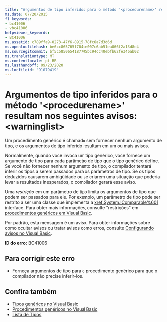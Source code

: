```yaml
---
title: "Argumentos de tipo inferidos para o método '<procedurename>' resultam nos seguintes avisos: <warninglist>"
ms.date: 07/20/2015
f1_keywords:
- bc41006
- vbc41006
helpviewer_keywords:
- BC41006
ms.assetid: c789ffa9-0273-47f6-8915-78fc6a7d3d6d
ms.openlocfilehash: be6cc865765f704ce007c6ab51ea066f2a13d8e4
ms.sourcegitcommit: bf5c5850654187705bc94cc40ebfb62fe346ab02
ms.translationtype: MT
ms.contentlocale: pt-BR
ms.lasthandoff: 09/23/2020
ms.locfileid: "91079419"
---
```

# <a name="type-arguments-inferred-for-method-procedurename-result-in-the-following-warnings-warninglist"></a>Argumentos de tipo inferidos para o método '\<procedurename>' resultam nos seguintes avisos: \<warninglist>

Um procedimento genérico é chamado sem fornecer nenhum argumento de tipo, e os argumentos de tipo inferido resultam em um ou mais avisos.  
  
 Normalmente, quando você invoca um tipo genérico, você fornece um argumento de tipo para cada parâmetro de tipo que o tipo genérico define. Se você não fornecer nenhum argumento de tipo, o compilador tentará inferir os tipos a serem passados para os parâmetros de tipo. Se os tipos deduzidos causarem ambigüidade ou se criarem uma situação que poderia levar a resultados inesperados, o compilador gerará esse aviso.  
  
 Uma *restrição* em um parâmetro de tipo limita os argumentos de tipo que podem ser passados para ele. Por exemplo, um parâmetro de tipo pode ser restrito a ser uma classe que implementa a <xref:System.IComparable%601> interface. Para obter mais informações, consulte "restrições" em [procedimentos genéricos em Visual Basic](../programming-guide/language-features/data-types/generic-procedures.md).  
  
 Por padrão, esta mensagem é um aviso. Para obter informações sobre como ocultar avisos ou tratar avisos como erros, consulte [Configurando avisos no Visual Basic](/visualstudio/ide/configuring-warnings-in-visual-basic).  
  
 **ID do erro:** BC41006  
  
## <a name="to-correct-this-error"></a>Para corrigir este erro  
  
- Forneça argumentos de tipo para o procedimento genérico para que o compilador não precise inferir-los.  
  
## <a name="see-also"></a>Confira também

- [Tipos genéricos no Visual Basic](../programming-guide/language-features/data-types/generic-types.md)
- [Procedimentos genéricos no Visual Basic](../programming-guide/language-features/data-types/generic-procedures.md)
- [Lista de Tipos](../language-reference/statements/type-list.md)
